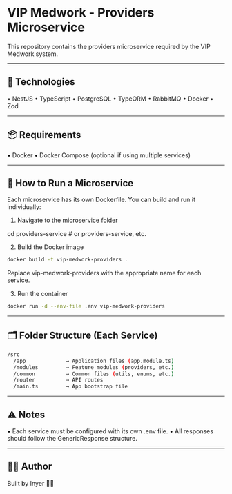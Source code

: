 # VIP Medwork - Providers Microservice

This repository contains the providers microservice required by the VIP Medwork system.

---

## 🧰 Technologies

• NestJS • TypeScript • PostgreSQL • TypeORM • RabbitMQ • Docker • Zod

---

## 📦 Requirements

• Docker • Docker Compose (optional if using multiple services)

---

## 🚀 How to Run a Microservice

Each microservice has its own Dockerfile. You can build and run it individually:

1. Navigate to the microservice folder

cd providers-service # or providers-service, etc.

2. Build the Docker image

```bash
docker build -t vip-medwork-providers .
```

Replace vip-medwork-providers with the appropriate name for each service.

3. Run the container

```bash
docker run -d --env-file .env vip-medwork-providers
```

---

## 🗂 Folder Structure (Each Service)

```bash
/src
  /app             → Application files (app.module.ts)
  /modules         → Feature modules (providers, etc.)
  /common          → Common files (utils, enums, etc.)
  /router          → API routes
  /main.ts         → App bootstrap file
```

---

## ⚠️ Notes

• Each service must be configured with its own .env file. • All responses should follow the
GenericResponse<T> structure.

---

## 👨‍💻 Author

Built by Inyer 👨‍💻
